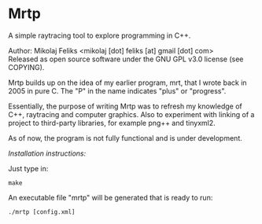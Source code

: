 # Mrtp
A simple raytracing tool to explore programming in C++.

Author: Mikolaj Feliks <mikolaj [dot] feliks [at] gmail [dot] com><br>
Released as open source software under the GNU GPL v3.0 license (see COPYING).

Mrtp builds up on the idea of my earlier program, mrt, 
that I wrote back in 2005 in pure C. The "P" in the name indicates 
"plus" or "progress".

Essentially, the purpose of writing Mrtp was to refresh my knowledge 
of C++, raytracing and computer graphics. Also to experiment with 
linking of a project to third-party libraries, for example png++ and 
tinyxml2.

As of now, the program is not fully functional and is under
development.


_Installation instructions:_

Just type in:

```
make
```

An executable file "mrtp" will be generated that is ready to run:

```
./mrtp [config.xml]
```
